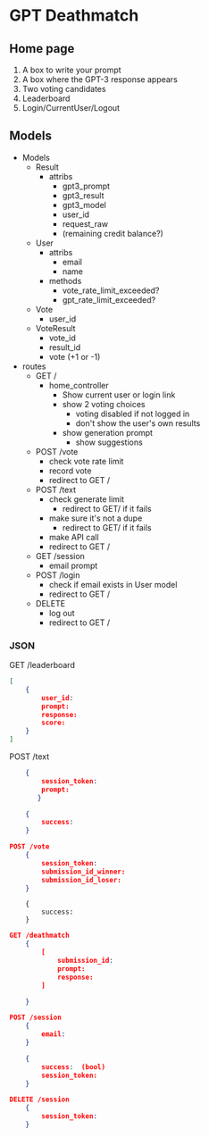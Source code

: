 # GPT Deathmatch 


## Home page

1. A box to write your prompt
2. A box where the GPT-3 response appears
3. Two voting candidates
4. Leaderboard
5. Login/CurrentUser/Logout


## Models

* Models
    * Result
        * attribs
            * gpt3_prompt
            * gpt3_result
            * gpt3_model
            * user_id
            * request_raw
            * (remaining credit balance?)
    * User
        * attribs
            * email
            * name
        * methods
            * vote_rate_limit_exceeded?
            * gpt_rate_limit_exceeded?
    * Vote
        * user_id
    * VoteResult
        * vote_id
        * result_id
        * vote (+1 or -1)
* routes
    * GET /
        * home_controller
            * Show current user or login link
            * show 2 voting choices
                * voting disabled if not logged in
                * don't show the user's own results
            * show generation prompt
                * show suggestions
    * POST /vote
        * check vote rate limit
        * record vote
        * redirect to GET /
    * POST /text
        * check generate limit
            * redirect to GET/ if it fails
        * make sure it's not a dupe
            * redirect to GET/ if it fails
        * make API call
        * redirect to GET /
    * GET /session
        * email prompt
    * POST /login
        * check if email exists in User model
        * redirect to GET /
    * DELETE
        * log out 
        * redirect to GET /
	
	
### JSON

GET /leaderboard

```json
[
	{
		user_id:
		prompt:
		response:
		score:
	}	
]
```

POST /text

```json
	{
		session_token:
		prompt:
       }

	{
		success:
	}
```

```json
POST /vote
	{
		session_token:
		submission_id_winner:
		submission_id_loser:
	}
```

```
	{
		success:
	}
```

```json
GET /deathmatch
	{
		[
			submission_id:
			prompt:
			response:
		]

	}
```

```json
POST /session
	{
		email:
	}

	{
		success:  (bool)
		session_token: 
	}
```

```json
DELETE /session
	{
		session_token:
	}
```

